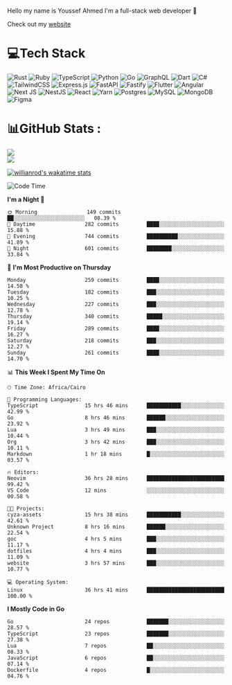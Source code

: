 Hello my name is Youssef Ahmed I'm a full-stack web developer 👋

Check out my [website](https://youssefahmed.vercel.app)
 
# 💻Tech Stack

![Rust](https://img.shields.io/badge/rust-%23000000.svg?style=for-the-badge&logo=rust&logoColor=white) ![Ruby](https://img.shields.io/badge/ruby-%23CC342D.svg?style=for-the-badge&logo=ruby&logoColor=white) ![TypeScript](https://img.shields.io/badge/typescript-%23007ACC.svg?style=for-the-badge&logo=typescript&logoColor=white) ![Python](https://img.shields.io/badge/python-3670A0?style=for-the-badge&logo=python&logoColor=ffdd54) ![Go](https://img.shields.io/badge/go-%2300ADD8.svg?style=for-the-badge&logo=go&logoColor=white) ![GraphQL](https://img.shields.io/badge/-GraphQL-E10098?style=for-the-badge&logo=graphql&logoColor=white) ![Dart](https://img.shields.io/badge/dart-%230175C2.svg?style=for-the-badge&logo=dart&logoColor=white) ![C#](https://img.shields.io/badge/c%23-%23239120.svg?style=for-the-badge&logo=c-sharp&logoColor=white) ![TailwindCSS](https://img.shields.io/badge/tailwindcss-%2338B2AC.svg?style=for-the-badge&logo=tailwind-css&logoColor=white) ![Express.js](https://img.shields.io/badge/express.js-%23404d59.svg?style=for-the-badge&logo=express&logoColor=%2361DAFB) ![FastAPI](https://img.shields.io/badge/FastAPI-005571?style=for-the-badge&logo=fastapi) ![Fastify](https://img.shields.io/badge/fastify-%23000000.svg?style=for-the-badge&logo=fastify&logoColor=white) ![Flutter](https://img.shields.io/badge/Flutter-%2302569B.svg?style=for-the-badge&logo=Flutter&logoColor=white) ![Angular](https://img.shields.io/badge/angular-%23DD0031.svg?style=for-the-badge&logo=angular&logoColor=white) ![Next JS](https://img.shields.io/badge/Next-black?style=for-the-badge&logo=next.js&logoColor=white) ![NestJS](https://img.shields.io/badge/nestjs-%23E0234E.svg?style=for-the-badge&logo=nestjs&logoColor=white) ![React](https://img.shields.io/badge/react-%2320232a.svg?style=for-the-badge&logo=react&logoColor=%2361DAFB) ![Yarn](https://img.shields.io/badge/yarn-%232C8EBB.svg?style=for-the-badge&logo=yarn&logoColor=white) ![Postgres](https://img.shields.io/badge/postgres-%23316192.svg?style=for-the-badge&logo=postgresql&logoColor=white) ![MySQL](https://img.shields.io/badge/mysql-%2300f.svg?style=for-the-badge&logo=mysql&logoColor=white) ![MongoDB](https://img.shields.io/badge/MongoDB-%234ea94b.svg?style=for-the-badge&logo=mongodb&logoColor=white)     ![Figma](https://img.shields.io/badge/figma-%23F24E1E.svg?style=for-the-badge&logo=figma&logoColor=white)

# 📊GitHub Stats :

![](https://github-readme-stats.vercel.app/api?username=joetifa2003&theme=tokyonight&hide_border=false&include_all_commits=false&count_private=false)<br/>
![](https://github-readme-streak-stats.herokuapp.com/?user=joetifa2003&theme=tokyonight&hide_border=false)<br/>

[![willianrod's wakatime stats](https://github-readme-stats.vercel.app/api/wakatime?username=joetifa2003&layout=compact)](https://github.com/anuraghazra/github-readme-stats)
<!--START_SECTION:waka-->
![Code Time](http://img.shields.io/badge/Code%20Time-3%2C086%20hrs%202%20mins-blue)

**I'm a Night 🦉** 

```text
🌞 Morning                149 commits         ██░░░░░░░░░░░░░░░░░░░░░░░   08.39 % 
🌆 Daytime                282 commits         ████░░░░░░░░░░░░░░░░░░░░░   15.88 % 
🌃 Evening                744 commits         ██████████░░░░░░░░░░░░░░░   41.89 % 
🌙 Night                  601 commits         ████████░░░░░░░░░░░░░░░░░   33.84 % 
```
📅 **I'm Most Productive on Thursday** 

```text
Monday                   259 commits         ████░░░░░░░░░░░░░░░░░░░░░   14.58 % 
Tuesday                  182 commits         ███░░░░░░░░░░░░░░░░░░░░░░   10.25 % 
Wednesday                227 commits         ███░░░░░░░░░░░░░░░░░░░░░░   12.78 % 
Thursday                 340 commits         █████░░░░░░░░░░░░░░░░░░░░   19.14 % 
Friday                   289 commits         ████░░░░░░░░░░░░░░░░░░░░░   16.27 % 
Saturday                 218 commits         ███░░░░░░░░░░░░░░░░░░░░░░   12.27 % 
Sunday                   261 commits         ████░░░░░░░░░░░░░░░░░░░░░   14.70 % 
```


📊 **This Week I Spent My Time On** 

```text
🕑︎ Time Zone: Africa/Cairo

💬 Programming Languages: 
TypeScript               15 hrs 46 mins      ███████████░░░░░░░░░░░░░░   42.99 % 
Go                       8 hrs 46 mins       ██████░░░░░░░░░░░░░░░░░░░   23.92 % 
Lua                      3 hrs 49 mins       ███░░░░░░░░░░░░░░░░░░░░░░   10.44 % 
Org                      3 hrs 42 mins       ███░░░░░░░░░░░░░░░░░░░░░░   10.11 % 
Markdown                 1 hr 18 mins        █░░░░░░░░░░░░░░░░░░░░░░░░   03.57 % 

🔥 Editors: 
Neovim                   36 hrs 28 mins      █████████████████████████   99.42 % 
VS Code                  12 mins             ░░░░░░░░░░░░░░░░░░░░░░░░░   00.58 % 

🐱‍💻 Projects: 
cyza-assets              15 hrs 38 mins      ███████████░░░░░░░░░░░░░░   42.61 % 
Unknown Project          8 hrs 16 mins       ██████░░░░░░░░░░░░░░░░░░░   22.54 % 
goc                      4 hrs 5 mins        ███░░░░░░░░░░░░░░░░░░░░░░   11.17 % 
dotfiles                 4 hrs 4 mins        ███░░░░░░░░░░░░░░░░░░░░░░   11.09 % 
website                  3 hrs 57 mins       ███░░░░░░░░░░░░░░░░░░░░░░   10.77 % 

💻 Operating System: 
Linux                    36 hrs 41 mins      █████████████████████████   100.00 % 
```

**I Mostly Code in Go** 

```text
Go                       24 repos            ███████░░░░░░░░░░░░░░░░░░   28.57 % 
TypeScript               23 repos            ███████░░░░░░░░░░░░░░░░░░   27.38 % 
Lua                      7 repos             ██░░░░░░░░░░░░░░░░░░░░░░░   08.33 % 
JavaScript               6 repos             ██░░░░░░░░░░░░░░░░░░░░░░░   07.14 % 
Dockerfile               4 repos             █░░░░░░░░░░░░░░░░░░░░░░░░   04.76 % 
```




<!--END_SECTION:waka-->
